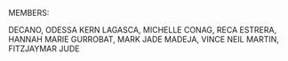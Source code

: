 MEMBERS:

DECANO, ODESSA KERN
LAGASCA, MICHELLE
CONAG, RECA
ESTRERA, HANNAH MARIE
GURROBAT, MARK JADE
MADEJA, VINCE NEIL
MARTIN, FITZJAYMAR JUDE
